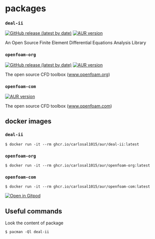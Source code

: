 # packages

### `deal-ii`

[![GitHub release (latest by date)](https://img.shields.io/github/v/release/dealii/dealii?style=flat-square)](https://github.com/dealii/dealii) [![AUR version](https://img.shields.io/aur/version/deal-ii?style=flat-square)](https://aur.archlinux.org/packages/deal-ii)

An Open Source Finite Element Differential Equations Analysis Library

### `openfoam-org`

[![GitHub release (latest by date)](https://img.shields.io/github/v/tag/OpenFOAM/OpenFOAM-9?style=flat-square)](https://github.com/OpenFOAM/OpenFOAM-9) [![AUR version](https://img.shields.io/aur/version/openfoam-org?style=flat-square)](https://aur.archlinux.org/packages/openfoam-org)

The open source CFD toolbox (www.openfoam.org)

### `openfoam-com`

<!-- [![GitHub release (latest by date)](https://img.shields.io/github/v/tag/OpenFOAM/OpenFOAM-9?style=flat-square)](https://github.com/OpenFOAM/OpenFOAM-9) -->
<!-- https://develop.openfoam.com/Development/openfoam/-/commits/master -->

[![AUR version](https://img.shields.io/aur/version/openfoam-com?style=flat-square)](https://aur.archlinux.org/packages/openfoam-com)

The open source CFD toolbox (www.openfoam.com)

## docker images

### `deal-ii`

```
$ docker run -it --rm ghcr.io/carlosal1015/aur/deal-ii:latest
```

### `openfoam-org`

```
$ docker run -it --rm ghcr.io/carlosal1015/aur/openfoam-org:latest
```

### `openfoam-com`

```
$ docker run -it --rm ghcr.io/carlosal1015/aur/openfoam-com:latest
```

[![Open in Gitpod](https://gitpod.io/button/open-in-gitpod.svg)](https://gitpod.io#/https://github.com/carlosal1015/aur)

## Useful commands

Look the content of package

```
$ pacman -Ql deal-ii
```
